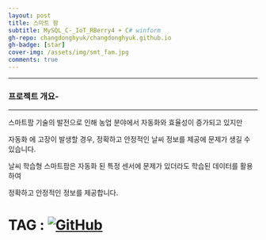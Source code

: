 ```yaml
---
layout: post
title: 스마트 팜 
subtitle: MySQL_C-_IoT_RBerry4 + C# winform
gh-repo: changdonghyuk/changdonghyuk.github.io
gh-badge: [star]
cover-img: /assets/img/smt_fam.jpg
comments: true
---
```

---

### 프로젝트 개요-
---
스마트팜 기술의 발전으로 인해 농업 분야에서 자동화와 효율성이 증가되고 있지만  

자동화 에 고장이 발생할 경우, 정확하고 안정적인 날씨 정보를 제공에 문제가 생길 수 있습니다.   

날씨 학습형 스마트팜은 자동화 된 특정 센서에 문제가 있더라도 학습된 데이터를 활용하여   

정확하고 안정적인 정보를 제공합니다.
# TAG : [![GitHub](https://img.shields.io/badge/github.com/changdonghyuk/Weatherlearning_smart_farm_project-181717?style=for-the-badge&logo=GITHUB&logoColor=white)](https://github.com/changdonghyuk/MySQL_C-_IoT_RBerry4) 

